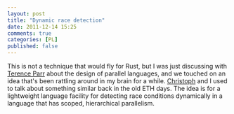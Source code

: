 ```yaml
---
layout: post
title: "Dynamic race detection"
date: 2011-12-14 15:25
comments: true
categories: [PL]
published: false
---
```


This is not a technique that would fly for Rust, but I was just discussing with 
[Terence Parr][tp] about the design of parallel languages, and we 
touched on an idea that's been rattling around in my brain for a while. 
[Christoph][ca] and I used to talk about something similar back in the old ETH days.
The idea is for a lightweight language facility for detecting race conditions dynamically
in a language that has scoped, hierarchical parallelism.  


[tp]: http://www.cs.usfca.edu/~parrt/
[ca]: http://people.inf.ethz.ch/angererc/